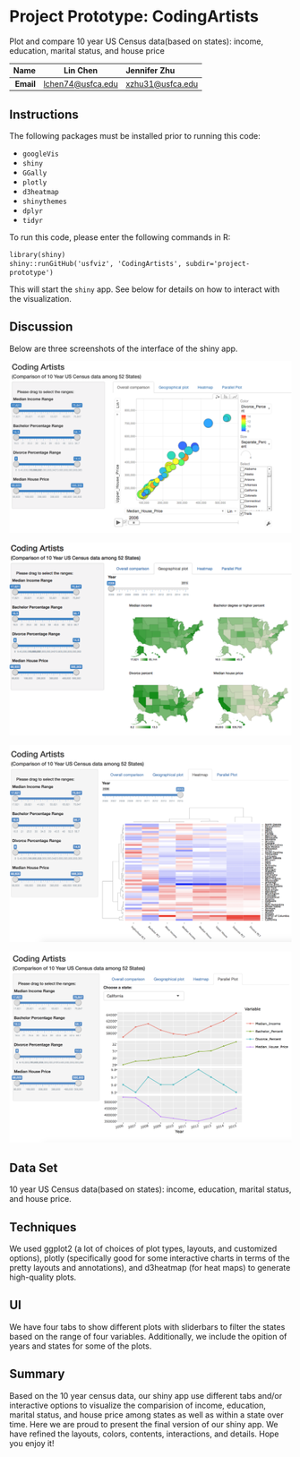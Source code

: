 Project Prototype: CodingArtists
==============================

Plot and compare 10 year US Census data(based on states): income, education, marital status, and house price


| **Name**  | Lin Chen  | Jennifer Zhu |
|----------:|:------------:|:-------------|
| **Email** | lchen74@usfca.edu | xzhu31@usfca.edu |

Instructions
----------------------

The following packages must be installed prior to running this code:

- `googleVis`
- `shiny`
- `GGally`
- `plotly`
- `d3heatmap`
- `shinythemes`
- `dplyr`
- `tidyr`


To run this code, please enter the following commands in R:

```
library(shiny)
shiny::runGitHub('usfviz', 'CodingArtists', subdir='project-prototype')
```

This will start the `shiny` app. See below for details on how to interact with the visualization.


Discussion 
--------------------

Below are three screenshots of the interface of the shiny app.

![IMAGE](image1.png)

![IMAGE](image2.png)

![IMAGE](image3.png)

![IMAGE](image4.png)

## Data Set
10 year US Census data(based on states): income, education, marital status, and house price.

## Techniques
We used ggplot2 (a lot of choices of plot types, layouts, and customized options), plotly (specifically good for some interactive charts in terms of the pretty layouts and annotations), and d3heatmap (for heat maps) to generate high-quality plots.

## UI
We have four tabs to show different plots with sliderbars to filter the states based on the range of four variables. Additionally, we include the opition of years and states for some of the plots. 

## Summary
Based on the 10 year census data, our shiny app use different tabs and/or interactive options to visualize the comparision of income, education, marital status, and house price among states as well as within a state over time. Here we are proud to present the final version of our shiny app. We have refined the layouts, colors, contents, interactions, and details. Hope you enjoy it!
